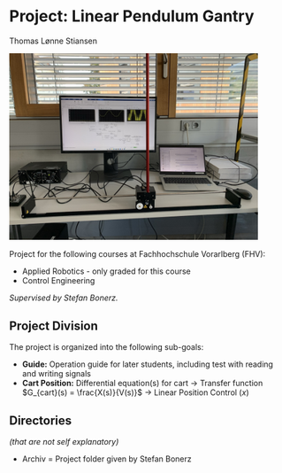 # Project: Linear Pendulum Gantry
Thomas Lønne Stiansen

<img src="Figures/Stefan_labPreparation.jpeg" alt="drawing" width="450"/>

Project for the following courses at Fachhochschule Vorarlberg (FHV):
- Applied Robotics - only graded for this course
- Control Engineering

*Supervised by Stefan Bonerz.*

## Project Division

The project is organized into the following sub-goals:

- **Guide:** Operation guide for later students, including test with reading and writing signals
- **Cart Position:** Differential equation(s) for cart $\rightarrow$ Transfer function $G_{cart}(s) = \frac{X(s)}{V(s)}$ $\rightarrow$ Linear Position Control ($x$)

## Directories

*(that are not self explanatory)*

- Archiv = Project folder given by Stefan Bonerz